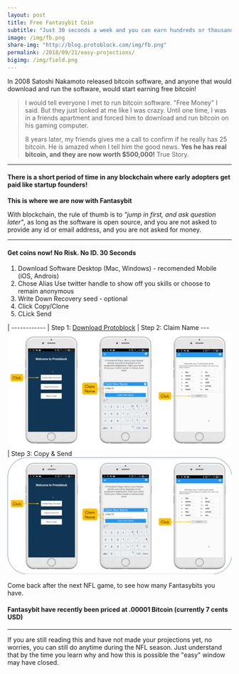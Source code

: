 ```yaml
---
layout: post
title: Free Fantasybit Coin
subtitle: "Just 30 seconds a week and you can earn hundreds or thousands of Fantasybit, a cryptocurrency based on NFL statistics and a token of fanasy football skill"
image: /img/fb.png
share-img: "http://blog.protoblock.com/img/fb.png"
permalink: /2018/09/21/easy-projections/
bigimg: /img/field.png
---
```


In 2008 Satoshi Nakamoto released bitcoin software, and anyone that would download and run the software, would start earning free bitcoin! 

> I would tell everyone I met to run bitcoin software. "Free Money" I said. But they just looked at me like I was crazy. Until one time, I was in a friends apartment and forced him to download and run bitcoin on his gaming computer.
>
> 8 years later, my friends gives me a call to confirm if he really has 25 bitcoin. He is amazed when I tell him the good news. **Yes he has real bitcoin, and they are now worth $500,000!** True Story.

----

#### There is a short period of time in any blockchain where early adopters get paid like startup founders!  
**This is where we are now with Fantasybit** 

With blockchain, the rule of thumb is to *"jump in first, and ask question later"*, as long as the software is open source, and you are not asked to provide any id or email address, and you are not asked for money. 

----

####  Get coins now! No Risk. No ID. 30 Seconds 

1. Download Software
 Desktop (Mac, Windows) - recomended
 Mobile (iOS, Androis) 
2. Chose Alias 
 Use twitter handle to show off you skills or choose to remain anonymous
3. Write Down Recovery seed - optional 
4. Click Copy/Clone
5. CLick Send 

| ------------
| Step 1: [Download Protoblock](http://protoblock.com/downloads.html)
| Step 2: Claim Name --- ![Claim Fantasy Name](/img/claim3.png)
| Step 3: Copy & Send ![Claim Fantasy Name](/img/claim32.png)


Come back after the next NFL game, to see how many Fantasybits you have. 

#### Fantasybit have recently been priced at .00001 Bitcoin (currently 7 cents USD) 

---

If you are still reading this and have not made your projections yet, no worries, you can still do anytime during the NFL season. Just understand that by the time you learn why and how this is possible the "easy" window may have closed. 

